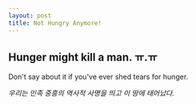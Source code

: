 ```yaml
---
layout: post
title: Not Hungry Anymore!
---
```


## Hunger might kill a man. ㅠ.ㅠ
Don't say about it if you've ever shed tears for hunger.

*우리는 민족 중흥의 역사적 사명을 띄고 이 땅에 태어났다.*